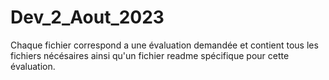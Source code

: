 # Dev_2_Aout_2023

Chaque fichier correspond a une évaluation demandée et contient tous les fichiers nécésaires ainsi qu'un fichier readme spécifique pour cette évaluation.